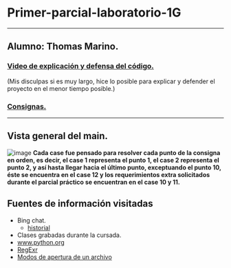 # Primer-parcial-laboratorio-1G
---
Alumno: Thomas Marino.
---
### [Video de explicación y defensa del código.](https://drive.google.com/file/d/1TN98ZOOhuNCCwVsodfzDUt6-iuC9JVLd/view?usp=sharing)  
(Mis disculpas si es muy largo, hice lo posible para explicar y defender el proyecto en el menor tiempo posible.)
### [Consignas.](https://docs.google.com/document/d/1MKLTkz4yQ4sdBsssIk2zXlBUpIjJm6e-CrCIeWTSG2s/edit)
---
##  Vista general del main.
![image](https://github.com/Thomas-Marino/Primer-parcial-laboratorio-1G-ThomasMarino/assets/123998550/98a0cdda-0bf4-4fa2-b593-b76770bf9660)
**Cada case fue pensado para resolver cada punto de la consigna en orden, es decir, el case 1 representa el punto 1, el case 2 representa el punto 2, y así hasta llegar hacia el último punto, exceptuando el punto 10, éste se encuentra en el case 12 y los requerimientos extra solicitados durante el parcial práctico se encuentran en el case 10 y 11.**

## Fuentes de información visitadas
- Bing chat.
    - [historial](https://1drv.ms/w/s!AslYlbuvLAFFgx2Rw6lPl01i29Ap?e=SAqLyW)
- Clases grabadas durante la cursada.
- www.python.org
- [RegExr](https://regexr.com/)
- [Modos de apertura de un archivo](https://stackoverflow.com/questions/1466000/difference-between-modes-a-a-w-w-and-r-in-built-in-open-function)

